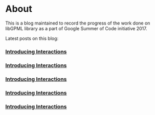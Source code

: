 # About

This is a blog maintained to record the progress of the work done on libGPML library as a part of Google Summer of Code initiative 2017.

Latest posts on this blog:

### [Introducing Interactions](http://www.libgpml.com/2017/06/27/post-5.html)
### [Introducing Interactions](http://www.libgpml.com/2017/06/27/post-4.html)
### [Introducing Interactions](http://www.libgpml.com/2017/06/27/post-3.html)
### [Introducing Interactions](http://www.libgpml.com/2017/06/27/post-2.html)
### [Introducing Interactions](http://www.libgpml.com/2017/06/27/post-1.html)